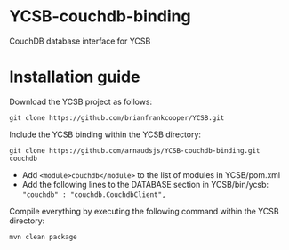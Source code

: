 YCSB-couchdb-binding
====================

CouchDB database interface for YCSB

Installation guide
==================

Download the YCSB project as follows:
```
git clone https://github.com/brianfrankcooper/YCSB.git
```
Include the YCSB binding within the YCSB directory:
```
git clone https://github.com/arnaudsjs/YCSB-couchdb-binding.git couchdb
```
* Add `<module>couchdb</module>` to the list of modules in YCSB/pom.xml
* Add the following lines to the DATABASE section in YCSB/bin/ycsb:
`"couchdb" : "couchdb.CouchdbClient",`

Compile everything by executing the following command within the YCSB
directory:
```
mvn clean package
```
